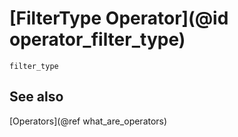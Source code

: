 # [FilterType Operator](@id operator_filter_type)

```@docs
filter_type
```

## See also

[Operators](@ref what_are_operators)
